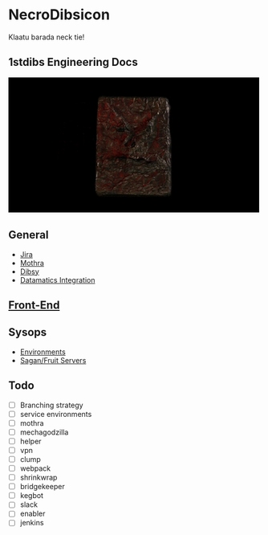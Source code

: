 # NecroDibsicon
Klaatu barada neck tie!

## 1stdibs Engineering Docs

<img src="./assets/images/necrodibsicon.gif" />

## General
- [Jira](./general/jira.md)
- [Mothra](./general/mothra.md)
- [Dibsy](./general/dibsy.md)
- [Datamatics Integration](./general/datamatics/datamatics.md)

## [Front-End](./front-end/)

## Sysops
- [Environments](./sysops/environments.md)
- [Sagan/Fruit Servers](./sysops/sagan/)

## Todo
- [ ] Branching strategy
- [ ] service environments
- [ ] mothra
- [ ] mechagodzilla
- [ ] helper
- [ ] vpn
- [ ] clump
- [ ] webpack
- [ ] shrinkwrap 
- [ ] bridgekeeper 
- [ ] kegbot
- [ ] slack
- [ ] enabler
- [ ] jenkins
